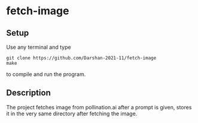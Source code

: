 # fetch-image

## Setup
Use any terminal and type
```
git clone https://github.com/Darshan-2021-11/fetch-image
make
```
to compile and run the program.

## Description
The project fetches image from pollination.ai after a prompt is given, stores it in the very same directory after fetching the image.
